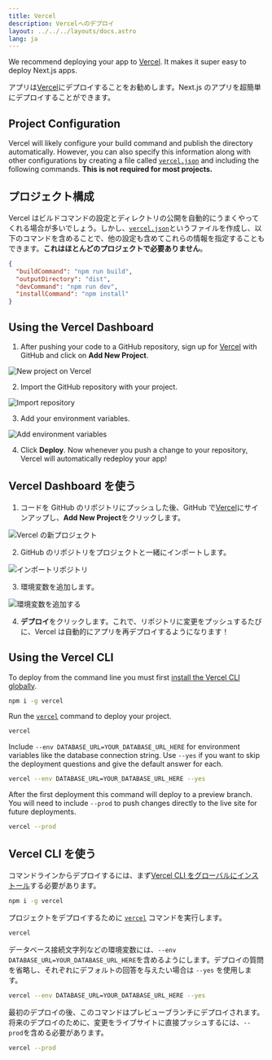```yaml
---
title: Vercel
description: Vercelへのデプロイ
layout: ../../../layouts/docs.astro
lang: ja
---
```


We recommend deploying your app to [Vercel](https://vercel.com/?utm_source=t3-oss&utm_campaign=oss). It makes it super easy to deploy Next.js apps.

アプリは[Vercel](https://vercel.com/?utm_source=t3-oss&utm_campaign=oss)にデプロイすることをお勧めします。Next.js のアプリを超簡単にデプロイすることができます。

## Project Configuration

Vercel will likely configure your build command and publish the directory automatically. However, you can also specify this information along with other configurations by creating a file called [`vercel.json`](https://vercel.com/docs/project-configuration) and including the following commands. **This is not required for most projects.**

## プロジェクト構成

Vercel はビルドコマンドの設定とディレクトリの公開を自動的にうまくやってくれる場合が多いでしょう。しかし、[`vercel.json`](https://vercel.com/docs/project-configuration)というファイルを作成し、以下のコマンドを含めることで、他の設定も含めてこれらの情報を指定することもできます。**これはほとんどのプロジェクトで必要ありません**。

```json
{
  "buildCommand": "npm run build",
  "outputDirectory": "dist",
  "devCommand": "npm run dev",
  "installCommand": "npm install"
}
```

## Using the Vercel Dashboard

1. After pushing your code to a GitHub repository, sign up for [Vercel](https://vercel.com/?utm_source=t3-oss&utm_campaign=oss) with GitHub and click on **Add New Project**.

![New project on Vercel](/images/vercel-new-project.webp)

2. Import the GitHub repository with your project.

![Import repository](/images/vercel-import-project.webp)

3. Add your environment variables.

![Add environment variables](/images/vercel-env-vars.webp)

4. Click **Deploy**. Now whenever you push a change to your repository, Vercel will automatically redeploy your app!

## Vercel Dashboard を使う

1. コードを GitHub のリポジトリにプッシュした後、GitHub で[Vercel](https://vercel.com/?utm_source=t3-oss&utm_campaign=oss)にサインアップし、**Add New Project**をクリックします。

![Vercel の新プロジェクト](/images/vercel-new-project.webp)

2. GitHub のリポジトリをプロジェクトと一緒にインポートします。

![インポートリポジトリ](/images/vercel-import-project.webp)

3. 環境変数を追加します。

![環境変数を追加する](/images/vercel-env-vars.webp)

4. **デプロイ**をクリックします。これで、リポジトリに変更をプッシュするたびに、Vercel は自動的にアプリを再デプロイするようになります！

## Using the Vercel CLI

To deploy from the command line you must first [install the Vercel CLI globally](https://vercel.com/docs/cli#installing-vercel-cli).

```bash
npm i -g vercel
```

Run the [`vercel`](https://vercel.com/docs/cli/deploying-from-cli) command to deploy your project.

```bash
vercel
```

Include `--env DATABASE_URL=YOUR_DATABASE_URL_HERE` for environment variables like the database connection string. Use `--yes` if you want to skip the deployment questions and give the default answer for each.

```bash
vercel --env DATABASE_URL=YOUR_DATABASE_URL_HERE --yes
```

After the first deployment this command will deploy to a preview branch. You will need to include `--prod` to push changes directly to the live site for future deployments.

```bash
vercel --prod
```

## Vercel CLI を使う

コマンドラインからデプロイするには、まず[Vercel CLI をグローバルにインストール](https://vercel.com/docs/cli#installing-vercel-cli)する必要があります。

```bash
npm i -g vercel
```

プロジェクトをデプロイするために [`vercel`](https://vercel.com/docs/cli/deploying-from-cli) コマンドを実行します。

```bash
vercel
```

データベース接続文字列などの環境変数には、`--env DATABASE_URL=YOUR_DATABASE_URL_HERE`を含めるようにします。デプロイの質問を省略し、それぞれにデフォルトの回答を与えたい場合は `--yes` を使用します。

```bash
vercel --env DATABASE_URL=YOUR_DATABASE_URL_HERE --yes
```

最初のデプロイの後、このコマンドはプレビューブランチにデプロイされます。将来のデプロイのために、変更をライブサイトに直接プッシュするには、`--prod`を含める必要があります。

```bash
vercel --prod
```
